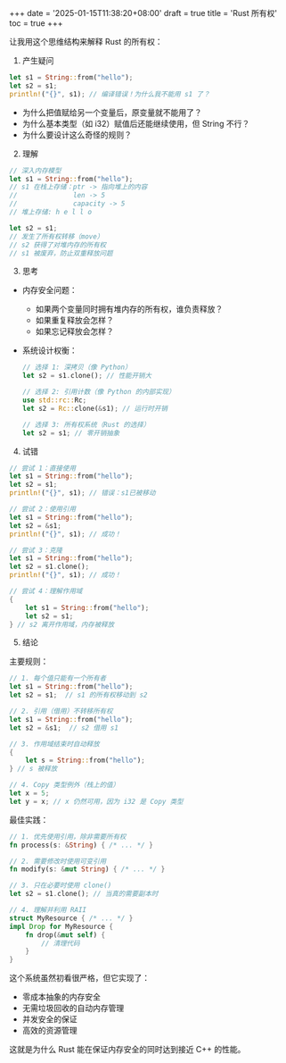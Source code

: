 +++
date = '2025-01-15T11:38:20+08:00'
draft = true
title = 'Rust 所有权'
toc = true
+++

让我用这个思维结构来解释 Rust 的所有权：

1. 产生疑问
```rust
let s1 = String::from("hello");
let s2 = s1;
println!("{}", s1); // 编译错误！为什么我不能用 s1 了？
```
- 为什么把值赋给另一个变量后，原变量就不能用了？
- 为什么基本类型（如 i32）赋值后还能继续使用，但 String 不行？
- 为什么要设计这么奇怪的规则？

2. 理解
```rust
// 深入内存模型
let s1 = String::from("hello");
// s1 在栈上存储：ptr -> 指向堆上的内容
//              len -> 5
//              capacity -> 5
// 堆上存储: h e l l o

let s2 = s1;
// 发生了所有权转移（move）
// s2 获得了对堆内存的所有权
// s1 被废弃，防止双重释放问题
```

3. 思考
- 内存安全问题：
  - 如果两个变量同时拥有堆内存的所有权，谁负责释放？
  - 如果重复释放会怎样？
  - 如果忘记释放会怎样？

- 系统设计权衡：
  ```rust
  // 选择 1: 深拷贝（像 Python）
  let s2 = s1.clone(); // 性能开销大

  // 选择 2: 引用计数（像 Python 的内部实现）
  use std::rc::Rc;
  let s2 = Rc::clone(&s1); // 运行时开销

  // 选择 3: 所有权系统（Rust 的选择）
  let s2 = s1; // 零开销抽象
  ```

4. 试错
```rust
// 尝试 1：直接使用
let s1 = String::from("hello");
let s2 = s1;
println!("{}", s1); // 错误：s1已被移动

// 尝试 2：使用引用
let s1 = String::from("hello");
let s2 = &s1;
println!("{}", s1); // 成功！

// 尝试 3：克隆
let s1 = String::from("hello");
let s2 = s1.clone();
println!("{}", s1); // 成功！

// 尝试 4：理解作用域
{
    let s1 = String::from("hello");
    let s2 = s1;
} // s2 离开作用域，内存被释放
```

5. 结论

主要规则：
```rust
// 1. 每个值只能有一个所有者
let s1 = String::from("hello");
let s2 = s1;  // s1 的所有权移动到 s2

// 2. 引用（借用）不转移所有权
let s1 = String::from("hello");
let s2 = &s1;  // s2 借用 s1

// 3. 作用域结束时自动释放
{
    let s = String::from("hello");
} // s 被释放

// 4. Copy 类型例外（栈上的值）
let x = 5;
let y = x; // x 仍然可用，因为 i32 是 Copy 类型
```

最佳实践：
```rust
// 1. 优先使用引用，除非需要所有权
fn process(s: &String) { /* ... */ }

// 2. 需要修改时使用可变引用
fn modify(s: &mut String) { /* ... */ }

// 3. 只在必要时使用 clone()
let s2 = s1.clone(); // 当真的需要副本时

// 4. 理解并利用 RAII
struct MyResource { /* ... */ }
impl Drop for MyResource {
    fn drop(&mut self) {
        // 清理代码
    }
}
```

这个系统虽然初看很严格，但它实现了：
- 零成本抽象的内存安全
- 无需垃圾回收的自动内存管理
- 并发安全的保证
- 高效的资源管理

这就是为什么 Rust 能在保证内存安全的同时达到接近 C++ 的性能。
